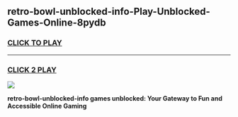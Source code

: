
## retro-bowl-unblocked-info-Play-Unblocked-Games-Online-8pydb
<h3>
<a href="https://premium76.site?title=retro-bowl-unblocked-info&ref=25A">CLICK TO PLAY</a></h3>
<hr>

<h3>
<a href="https://premium76.site?title=retro-bowl-unblocked-info&ref=25A">CLICK 2 PLAY</a>
  
</h3>

<a href="https://premium76.site?title=retro-bowl-unblocked-info&ref=25A"><img src="https://clearcache.store/games.png"></a>


**retro-bowl-unblocked-info games unblocked: Your Gateway to Fun and Accessible Online Gaming**
